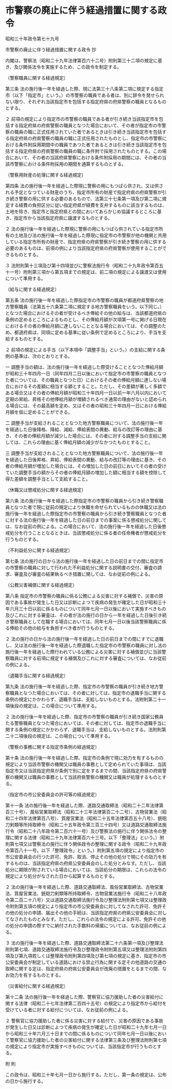 # 市警察の廃止に伴う経過措置に関する政令

昭和三十年政令第七十九号

市警察の廃止に伴う経過措置に関する政令 抄

内閣は、警察法（昭和二十九年法律第百六十二号）附則第三十二項の規定に基き、及び関係法令を実施するため、この政令を制定する。

（警察職員に関する経過規定）

第三条 法の施行後一年を経過した際、現に法第三十八条第二項に規定する指定市（以下「指定市」という。）の市警察の職員である者は、別に辞令を発せられない限り、それぞれ当該指定市を包括する指定府県の府県警察の職員となるものとする。

２ 前項の規定により指定市の市警察の職員である者が引き続き当該指定市を包括する指定府県の府県警察の職員となつた場合において、その者が指定市の市警察の職員の職に正式任用されていた者であるときは引き続き当該指定市を包括する指定府県の府県警察の職員の職に正式任用されたものとし、指定市の市警察における条件附採用期間中の職員であつた者であるときは引き続き当該指定市を包括する指定府県の府県警察の職員の職に条件附で採用されたものとする。この場合において、その者の当該府県警察における条件附採用の期間には、その者の当該市警察における条件附採用の期間を通算するものとする。

（警察用財産の処理に関する経過規定）

第四条 法の施行後一年を経過した際現に警察の用にもつぱら供され、又は供される予定となつている財産のうち、指定市所有の財産で指定府県の府県警察が引き続き警察の用に供する必要のあるもので、法第三十七条第一項及び第二項に規定する経費の負担区分に従い指定府県が経費を支弁するものに該当するものは、土地を除き、指定市と指定府県との間においてあらかじめ協議するところに基き、指定市から当該指定府県に譲渡するものとする。

２ 法の施行後一年を経過した際現に警察の用にもつぱら供されている指定市所有の土地及び法の施行後一年を経過した際現に指定市の市警察が他の機関と共用している指定市所有の財産で、指定府県の府県警察が引き続き警察の用に供する必要のあるものは、前項の例により当該指定府県の府県警察が使用することができるものとする。

３ 法附則第十三項及び第十四項並びに警察法施行令（昭和二十九年政令第百五十一号）附則第三項から第五項までの規定は、前二項の規定による譲渡又は使用について準用する。

（給与に関する経過規定）

第五条 法の施行後一年を経過した際指定市の市警察の職員が都道府県警察の地方警察職員（法第五十六条第二項に規定する地方警察職員をいう。以下同じ。）となつた場合におけるその者が受けるべき俸給その他の給与は、当該都道府県の条例の定めるところによるものとし、その俸給月額が次項第一号に掲げる日現在におけるその者の俸給月額に達しないこととなる場合においては、その調整のため、都道府県は、同項に定める基準に従い条例で定めるところにより、手当を支給するものとする。

２ 前項の規定による手当（以下本項中「調整手当」という。）の支給に関する条例の基準は、次のとおりとする。

一 調整手当の額は、法の施行後一年を経過した際受けることとなつた俸給月額が昭和三十年四月一日（同年四月二日以後において指定市の市警察の職員となつた者については、その職員となつた日）におけるその者の俸給月額に達しない場合におけるその差額に相当する額とすること。ただし、その差額が著しく多額である場合又はその者の俸給月額が昭和三十年四月一日以前一年六月以内において定期の昇給、昇格その他俸給月額が増額されるべき通常の理由がないと認められる場合には、その最高額を定め、又はその者の昭和三十年四月一日における俸給月額を仮に定めることができる。

二 調整手当が支給されることとなつた地方警察職員について、法の施行後一年を経過した日後降格、降給、減給、俸給表間の異動、給与の改訂等の理由に基き、その者の俸給月額が減少した場合には、その者に対する調整手当の支給に関しては、これらの理由に基く俸給月額の減少がなかつたものとすること。

三 調整手当が支給されることとなつた地方警察職員について、法の施行後一年を経過した日後昇格、昇給、俸給表間の異動、給与の改訂等の理由に基き、その者の俸給月額が増加した場合には、その増加した日の前日においてその者の受けていた調整手当の額からその者の俸給月額の増加した額に相当する額を控除して得た差額を調整手当として支給すること。

（休職又は懲戒処分に関する経過規定）

第六条 法の施行後一年を経過した際指定市の市警察の職員から引き続き警察職員となつた者で現に従前の規定により休職を命ぜられているものの休職又は法の施行後一年を経過した際指定市の市警察の職員から引き続き警察職員となつた者に対する法の施行後一年を経過した日の前日までの事案に係る懲戒処分に関しては、なお従前の例による。この場合において、法の施行後一年を経過した日後懲戒処分を行うこととなるときは、当該懲戒処分に係る者の任命権者が懲戒処分を行うものとする。

（不利益処分に関する経過規定）

第七条 法の施行の日から法の施行後一年を経過した日の前日までの間に指定市の市警察の職員に対して行われた不利益処分に関する説明書の交付、審査の請求、審査及び審査の結果執るべき措置に関しては、なお従前の例による。

（公務災害補償に関する経過規定）

第八条 指定市の市警察の職員に係る公務による災害に対する補償で、災害の原因である事故が発生した日又は診断によつて疾病の発生が確定した日が昭和三十年六月三十日以前に係るものについて同年七月一日以後において実施すべきもの及びこれに対する審査は、その者が法の施行の日から一年を経過した日後引き続き警察職員として在職する場合においては、同年七月一日以後当該警察職員に係る俸給その他の給与を負担すべき者が行うものとする。

２ 法の施行の日から法の施行後一年を経過した日の前日までの間にすでに退職し、又は法の施行後一年を経過した際退職した指定市の市警察の職員に対し法の施行後一年を経過した際行われている公務による災害に対する補償並びに当該警察職員に対する前項に規定する補償及びこれに対する審査については、なお従前の例による。

（退職手当に関する経過規定）

第九条 法の施行後一年を経過した際、指定市の市警察の職員が引き続き地方警察職員となつた場合においては、その者に対しては、指定市の退職手当に関する条例の規定にかかわらず、退職手当は、支給しないものとする。法附則第二十一項後段の規定は、この場合について準用する。

２ 法の施行後一年を経過した際、指定市の市警察の職員が引き続き国家公務員たる警察職員となつた場合においては、その者に対しては、指定市の退職手当に関する条例の規定にかかわらず、退職手当は、支給しないものとする。法附則第二十二項後段の規定は、この場合について準用する。

（警察の事務に関する指定市条例の経過規定）

第十条 法の施行後一年を経過した際、指定市の条例で現に効力を有するものの規定により当該市警察の機関又は職員の事務として定められていた事項は、当該指定市又は当該指定府県が条例で別に定をするまでの間、当該指定府県の府県警察の機関又は職員の事務として当該府県警察の機関又は職員が処理するものとする。

（指定市の市公安委員会の許可等の経過規定）

第十一条 法の施行後一年を経過した際、道路交通取締法（昭和二十二年法律第百三十号）、風俗営業取締法（昭和二十三年法律第百二十二号）、古物営業法（昭和二十四年法律第百八号）、質屋営業法（昭和二十五年法律第百五十八号）、銃砲刀剣類等所持取締令（昭和二十五年政令第三百三十四号）又は道路交通取締法施行令（昭和二十八年政令第二百六十一号）及び警察法の施行に伴う関係法令の整理に関する法律（昭和二十九年法律第百六十三号。以下「整理法」という。）附則第七項又は警察法の施行に伴う関係政令の整理に関する政令（昭和二十九年政令第百八十一号。以下「整理政令」という。）附則第五項の規定により指定市の市公安委員会の行つた許可、免許、取消、停止その他の処分で現にその効力を有するものは、当該指定府県の府県公安委員会のした処分とみなす。ただし、当該処分に期限が附されている場合においては、当該処分の期限は、これらの法令の規定により処分がなされた日から起算するものとする。

２ 法の施行後一年を経過した際、道路交通取締法、風俗営業取締法、古物営業法、質屋営業法、銃砲刀剣類等所持取締令、古物営業法施行令（昭和二十八年政令第二百二十八号）又は道路交通取締法施行令及び整理法附則第七項又は整理政令附則第五項の規定により指定市の市公安委員会に対してなされた許可、免許その他の処分の申請、届出その他の手続は、当該指定府県の府県公安委員会に対してなされたものとみなす。ただし、これらの法令の規定による許可、免許その他の処分の申請の際すでに納付された手数料の帰属については、なお従前の例による。

３ 法の施行後一年を経過した際、道路交通取締法第二十六条第一項及び整理法附則第七項、道路交通取締法施行令及び整理政令附則第五項又は整理法附則第四項及び第九項若しくは整理政令附則第四項及び第七項の規定に基き、指定市の市公安委員会が制定している道路における禁止行為に関する定その他道路の交通の取締に関する定は、指定府県の府県公安委員会が改廃の措置をとるまでの間、なお効力を有するものとする。

（災害給付に関する経過規定）

第十二条 法の施行後一年を経過した際、警察官に協力援助した者の災害給付に関する法律（昭和二十七年法律第二百四十五号）の規定により指定市から給付を受けている者に対する給付については、なお従前の例による。

２ 警察官に協力援助した者に係る災害に対する給付で、災害の原因である事故が発生した日又は診断によつて疾病の発生が確定した日が昭和二十九年七月一日から昭和三十年六月三十日までの間に係るものについて同年七月一日以後において警察官に協力援助した者の災害給付に関する法律第三条及び整理法附則第七項の規定により指定市が実施すべきものについては、当該指定市が行うものとする。

附 則

この政令は、昭和三十年七月一日から施行する。ただし、第一条の規定は、公布の日から施行する。
